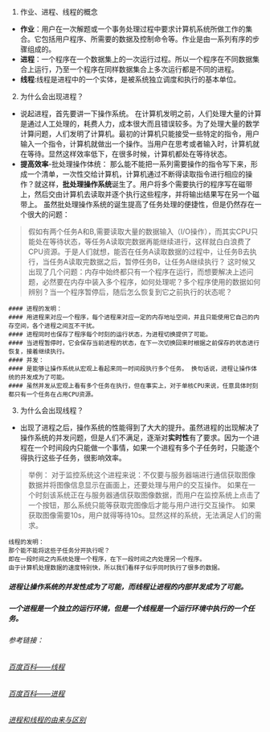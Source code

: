 1. 作业、进程、线程的概念
- **作业**：用户在一次解题或一个事务处理过程中要求计算机系统所做工作的集合。它包括用户程序、所需要的数据及控制命令等。作业是由一系列有序的步骤组成的。 
- **进程**：一个程序在一个数据集上的一次运行过程。所以一个程序在不同数据集合上运行，乃至一个程序在同样数据集合上多次运行都是不同的进程。 
- **线程**:线程是进程中的一个实体，是被系统独立调度和执行的基本单位。 
2. 为什么会出现进程？
- 说起进程，首先要讲一下操作系统。
在计算机发明之前，人们处理大量的计算是通过人工处理的，耗费人力，成本很大而且错误较多。为了处理大量的数学计算问题，人们发明了计算机。最初的计算机只能接受一些特定的指令，用户输入一个指令，计算机就做出一个操作。当用户在思考或者输入时，计算机就在等待。显然这样效率低下，在很多时候，计算机都处在等待状态。
- **提高效率**-批处理操作体统：
那么能不能把一系列需要操作的指令写下来，形成一个清单，一次性交给计算机，计算机通过不断得读取指令进行相应的操作？就这样，**批处理操作系统**诞生了。用户将多个需要执行的程序写在磁带上，然后交由计算机去读取并逐个执行这些程序，并将输出结果写在另一个磁带上。
虽然批处理操作系统的诞生提高了任务处理的便捷性，但是仍然存在一个很大的问题：
>假如有两个任务A和B,需要读取大量的数据输入（I/O操作），而其实CPU只能处在等待状态，等任务A读取完数据再能继续进行，这样就白白浪费了CPU资源。于是人们就想，能否在任务A读取数据的过程中，让任务B去执行，当任务A读取完数据之后，暂停任务B，让任务A继续执行？ 
>这时候又出现了几个问题：内存中始终都只有一个程序在运行，而想要解决上述问题，必然要在内存中装入多个程序，如何处理呢？多个程序使用的数据如何辨别？当一个程序暂停后，随后怎么恢复到它之前执行的状态呢？
```
#### 进程的发明：
#### 用进程来对应一个程序，每个进程来对应一定的内存地址空间，并且只能使用它自己的内存空间，各个进程之间互不干扰。
#### 进程同时也保存了程序每个时刻的运行状态，为进程切换提供了可能。
#### 当进程暂停时，它会保存当前进程的状态，在下一次切换回来时根据之前保存的状态进行恢复，接着继续执行。
#### 并发：
#### 是能够让操作系统从宏观上看起来同一时间段执行多个任务。 换句话说，进程让操作体统的并发成为了可能。
#### 虽然并发从宏观上看有多个任务在执行，但在事实上，对于单核CPU来说，任意具体时刻都只有一个任务在占用CPU资源。
```
3. 为什么会出现线程？
- 出现了进程之后，操作系统的性能得到了大大的提升。虽然进程的出现解决了操作系统的并发问题，但是人们不满足，逐渐对**实时性**有了要求。因为一个进程在一个时间段内只能做一个事情，如果一个进程有多个子任务时，只能逐个得执行这些子任务，很影响效率。
>举例：
对于监控系统这个进程来说：不仅要与服务器端进行通信获取图像数据并将图像信息显示在画面上，还要处理与用户的交互操作。
如果在一个时刻该系统正在与服务器通信获取图像数据，而用户在监控系统上点击了一个按钮，那么系统只能等获取完图像后才能与用户进行交互操作。
如果获取图像需要10s，用户就得等待10s。显然这样的系统，无法满足人们的需求。
```
线程的发明：
那个能不能将这些子任务分开执行呢？
即在一段时间之内系统处理一个程序，在下一段时间之内处理另一个程序。
由于计算机处理数据的速度特别快，所以我们看样子似乎同时执行了很多的数据。
```

##### **进程让操作系统的并发性成为了可能，而线程让进程的内部并发成为了可能。**
##### **一个进程是一个独立的运行环境，但是一个线程是一个运行环境中执行的一个任务。**
###### 参考链接：
###### [百度百科——线程](https://baike.baidu.com/item/线程)
###### [百度百科——进程](https://baike.baidu.com/item/进程/382503?fr=aladdin#1)
###### [进程和线程的由来与区别](https://blog.csdn.net/whl_program/article/details/70217354?utm_source=copy) 
